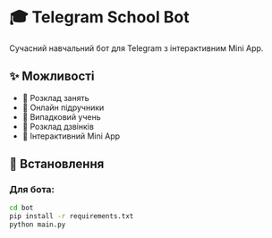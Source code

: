 # 🎓 Telegram School Bot

Сучасний навчальний бот для Telegram з інтерактивним Mini App.

## ✨ Можливості

- 📅 Розклад занять
- 📖 Онлайн підручники
- 🎲 Випадковий учень
- 🔔 Розклад дзвінків
- 📱 Інтерактивний Mini App

## 🚀 Встановлення

### Для бота:
```bash
cd bot
pip install -r requirements.txt
python main.py
